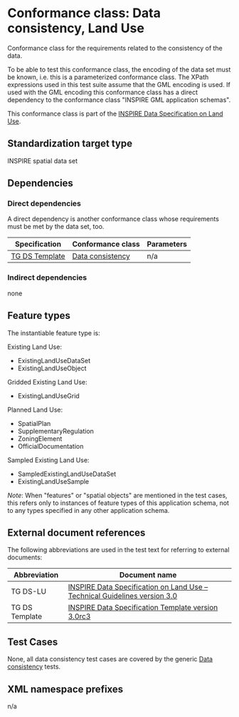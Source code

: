 # Conformance class: Data consistency, Land Use

Conformance class for the requirements related to the consistency of the data.

To be able to test this conformance class, the encoding of the data set must be known, i.e. this is a parameterized conformance class. The XPath expressions used in this test suite assume that the GML encoding is used. If used with the GML encoding this conformance class has a direct dependency to the conformance class "INSPIRE GML application schemas".

This conformance class is part of the [INSPIRE Data Specification on Land Use](../README.md).

## Standardization target type

INSPIRE spatial data set

## Dependencies

### Direct dependencies

A direct dependency is another conformance class whose requirements must be met by the data set, too.

| Specification | Conformance class | Parameters | 
| ------------- | ----------------- | ---------- |
| [TG DS Template](#ref_TG_DS_tmpl) | [Data consistency](http://inspire.ec.europa.eu/id/ats/data/3.0rc3/data-consistency) | n/a |

### Indirect dependencies

none

 
## Feature types <a name="feature-types"></a>

The instantiable feature type is:

Existing Land Use:
* ExistingLandUseDataSet
* ExistingLandUseObject

Gridded Existing Land Use:
* ExistingLandUseGrid

Planned Land Use:
* SpatialPlan
* SupplementaryRegulation
* ZoningElement
* OfficialDocumentation

Sampled Existing Land Use:
* SampledExistingLandUseDataSet
* ExistingLandUseSample


*Note*: When "features" or "spatial objects" are mentioned in the test cases, this refers only to instances of feature types of this application schema, not to any types specified in any other application schema.

## External document references

The following abbreviations are used in the test text for referring to external documents:

Abbreviation                     | Document name
-------------------------------- | --------------------------------------------------
TG DS-LU <a name="ref_TG_DS_LU"></a>   | [INSPIRE Data Specification on Land Use – Technical Guidelines version 3.0](http://inspire.ec.europa.eu/documents/Data_Specifications/INSPIRE_DataSpecification_LU_v3.0.pdf)
TG DS Template <a name="ref_TG_DS_tmpl"></a>   | [INSPIRE Data Specification Template version 3.0rc3](http://inspire.jrc.ec.europa.eu/documents/Data_Specifications/INSPIRE_DataSpecification_Template_v3.0rc3.pdf)

## Test Cases

None, all data consistency test cases are covered by the generic [Data consistency](http://inspire.ec.europa.eu/id/ats/data/3.0rc3/data-consistency) tests.

## XML namespace prefixes <a name="namespaces"></a>

n/a
